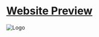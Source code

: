 
# [Website Preview](https://patates-website.vercel.app/)

![Logo](https://i.imgur.com/V5MLXCB.png)

